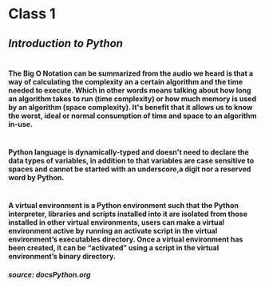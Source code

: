 # Class 1
##  _Introduction to Python_
# 
#### The **Big O Notation** can be summarized from the audio we heard is that a way of calculating the complexity an a certain algorithm and the time needed to execute. Which in other words means talking about how long an algorithm takes to run (time complexity) or how much memory is used by an algorithm (space complexity). It's benefit that it allows us to know the worst, ideal or normal consumption of time and space to an algorithm in-use. 
#
#### Python language is dynamically-typed and doesn't need to declare the data types of variables, in addition to that variables are case sensitive to spaces and cannot be started with an underscore,a digit nor a reserved word by Python.

#
#### A virtual environment is a Python environment such that the Python interpreter, libraries and scripts installed into it are isolated from those installed in other virtual environments, users can make a virtual environment active by running an activate script in the virtual environment’s executables directory. Once a virtual environment has been created, it can be “activated” using a script in the virtual environment’s binary directory. 
#### _source: docsPython.org_ 



